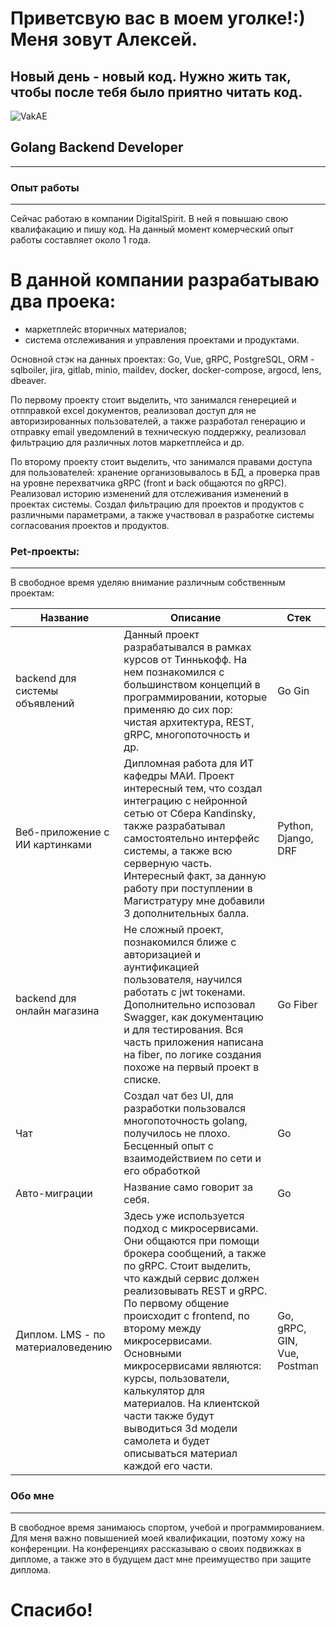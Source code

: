 # Приветсвую вас в моем уголке!:) Меня зовут Алексей.

## Новый день - новый код. Нужно жить так, чтобы после тебя было приятно читать код.
![VakAE](https://github.com/user-attachments/assets/bf5a49f6-cd3e-4de0-8797-dd4e96a4f079)

## Golang Backend Developer
---

### Опыт работы
---
Сейчас работаю в компании DigitalSpirit. В ней я повышаю свою квалифакацию и пишу код. На данный момент комерческий опыт работы составляет около 1 года.

# В данной компании разрабатываю два проека:
- маркетплейс вторичных материалов;
- система отслеживания и управления проектами и продуктами.

Основной стэк на данных проектах: Go, Vue, gRPC, PostgreSQL, ORM - sqlboiler, jira, gitlab, minio, maildev, docker, docker-compose, argocd, lens, dbeaver.

По первому проекту стоит выделить, что занимался генерецией и отпправкой excel документов, реализовал доступ для не авторизированных пользователей, а также разработал генерацию и отправку email уведомлений в техническую поддержку, реализовал фильтрацию для различных лотов маркетплейса и др.

По второму проекту стоит выделить, что занимался правами доступа для пользователей: хранение организовывалось в БД, а проверка прав на уровне перехватчика gRPC (front и back общаются по gRPC). Реализовал историю изменений для отслеживания изменений в проектах системы. Создал фильтрацию для проектов и продуктов с различными параметрами, а также участвовал в разработке системы согласования проектов и продуктов.

### Pet-проекты:
---

В свободное время уделяю внимание различным собственным проектам:

| Название | Описание | Стек |
|----------|----------|----------|
| backend для системы объявлений    | Данный проект разрабатывался в рамках курсов от Тиннькофф. На нем познакомился с большинством концепций в программировании, которые применяю до сих пор: чистая архитектура, REST, gRPC, многопоточность и др. | Go  Gin |
| Веб-приложение с ИИ картинками    | Дипломная работа для ИТ кафедры МАИ. Проект интересный тем, что создал интеграцию с нейронной сетью от Сбера Kandinsky, также разрабатывал самостоятельно интерфейс системы, а также всю серверную часть. Интересный факт, за данную работу при поступлении в Магистратуру мне добавили 3 дополнительных балла.   | Python, Django, DRF   |
| backend для онлайн магазина    | Не сложный проект, познакомился ближе с авторизацией и аунтификацией пользователя, научился работать с jwt токенами. Дополнительно испозовал Swagger, как документацию и для тестирования. Вся часть приложения написана на fiber, по логике создания похоже на первый проект в списке.  | Go Fiber  |
|Чат| Создал чат без UI, для разработки пользовался многопоточность golang, получилось не плохо. Бесценный опыт с взаимодействием по сети и его обработкой| Go |
|Авто-миграции|Название само говорит за себя.| Go |
|Диплом. LMS - по материаловедению| Здесь уже используется подход с микросервисами. Они общаются при помощи брокера сообщений, а также по gRPC. Стоит выделить, что каждый сервис должен реализовывать REST и gRPC. По первому общение происходит с frontend, по второму между микросервисами. Основными микросервисами являются: курсы, пользователи, калькулятор для материалов. На клиентской части также будут выводиться 3d модели самолета и будет описываться материал каждой его части. | Go, gRPC, GIN, Vue, Postman |


### Обо мне
---
В свободное время занимаюсь спортом, учебой и программированием. Для меня важно повышенией моей квалификации, поэтому хожу на конференции. На конференциях рассказываю о своих подвижках в дипломе, а также это в будущем даст мне преимущество при защите диплома.

# Спасибо!


 
